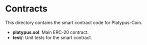 # Contracts
This directory contains the smart contract code for Platypus-Coin.
- **platypus.sol**: Main ERC-20 contract.
- **test/**: Unit tests for the smart contract.
